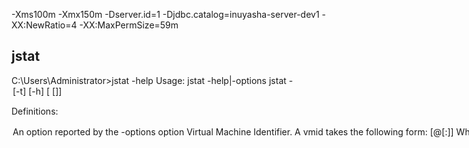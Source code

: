 -Xms100m -Xmx150m -Dserver.id=1 -Djdbc.catalog=inuyasha-server-dev1 -XX:NewRatio=4 -XX:MaxPermSize=59m

## jstat

C:\Users\Administrator>jstat -help
Usage: jstat -help|-options
       jstat -<option> [-t] [-h<lines>] <vmid> [<interval> [<count>]]

Definitions:
  <option>      An option reported by the -options option
  <vmid>        Virtual Machine Identifier. A vmid takes the following form:
                     <lvmid>[@<hostname>[:<port>]]
                Where <lvmid> is the local vm identifier for the target
                Java virtual machine, typically a process id; <hostname> is
                the name of the host running the target Java virtual machine;
                and <port> is the port number for the rmiregistry on the
                target host. See the jvmstat documentation for a more complete
                description of the Virtual Machine Identifier.
  <lines>       Number of samples between header lines.
  <interval>    Sampling interval. The following forms are allowed:
                    <n>["ms"|"s"]
                Where <n> is an integer and the suffix specifies the units as
                milliseconds("ms") or seconds("s"). The default units are "ms".
  <count>       Number of samples to take before terminating.
  -J<flag>      Pass <flag> directly to the runtime system.

C:\Users\Administrator>jstat -options
-class
-compiler
-gc
-gccapacity
-gccause
-gcnew
-gcnewcapacity
-gcold
-gcoldcapacity
-gcpermcapacity
-gcutil
-printcompilation

ImportNew
首页所有文章资讯Web架构基础技术书籍教程Java小组工具资源
成为JavaGC专家（2）—如何监控Java垃圾回收机制
2012/12/28 | 分类： 基础技术, 教程 | 3 条评论 | 标签： GC, JAVAGC专家, JVM
分享到： 98
本文作者： ImportNew - 王晓杰 未经许可，禁止转载！
本文是成为Java GC专家系列文章的第二篇。在第一篇《深入浅出Java垃圾回收机制》中我们学习了不同GC算法的执行过程，GC是如何工作的，什么是新生代和老年代，你应该了解的JDK7中的5种GC类型，以及这5种类型对于应用性能的影响。

在本文中，我将解释JVM到底是如何执行垃圾回收处理的。

什么是GC监控？

垃圾回收收集监控指的是搞清楚JVM如何执行GC的过程，例如，我们可以查明：

1.        何时一个新生代中的对象被移动到老年代时，所花费的时间。

2.       Stop-the-world 何时发生的，持续了多长时间。

GC监控是为了鉴别JVM是否在高效地执行GC，以及是否有必要进行额外的性能调优。基于以上信息，我们可以修改应用程序或者调整GC算法（GC优化）。

如何监控GC

有很多种方法可以监控GC，但其差别仅仅是GC操作通过何种方式展现而已。GC操作是由JVM来完成，而GC监控工具只是将JVM提供的GC信息展现给你，因此，不论你使用何种方式监控GC都将得到相同的结果。所以你也就不必去学习所有的监控GC的方法。但是因为学习每种监控方法不会占用太多时间，了解多一点可以帮助你根据不同的场景选择最为合适的方式。

下面所列的工具以及JVM参数并不适用于所有的HVM供应商。这是因为并没有关于GC信息的强制标准。本文我们将使用HotSpot JVM (Oracle JVM)。因为NHN 一直在使用Oracle (Sun) JVM，所以用它作为示例来解释我们提到的工具和JVM参数更容易些。
首先，GC监控方法根据访问的接口不同，可以分成CUI 和GUI 两大类。CUI GC监控方法使用一个独立的叫做”jstat”的CUI应用，或者在启动JVM的时候选择JVM参数”verbosegc”。
GUI GC监控由一个单独的图形化应用来完成，其中三个最常用的应用是”jconsole”, “jvisualvm” 和 “Visual GC”。
下面我们来详细学习每种方法。

jstat

jstat 是HotSpot JVM提供的一个监控工具。其他监控工具还有jps 和jstatd。有些时候，你可能需要同时使用三种工具来监控你的应用。jstat 不仅提供GC操作的信息，还提供类装载操作的信息以及运行时编译器操作的信息。本文将只涉及jstat能够提供的信息中与监控GC操作信息相关的功能。
jstat 被放置在$JDK_HOME/bin。因此只要java 和 javac能执行，jstat 同样可以执行。
你可以在命令行环境下执行如下语句。

 

1
2
3
4
5
6
7
8
$> jstat –gc  $<vmid$> 1000
 
S0C       S1C       S0U    S1U      EC         EU          OC         OU         PC         PU         YGC     YGCT    FGC      FGCT     GCT
3008.0   3072.0    0.0     1511.1   343360.0   46383.0     699072.0   283690.2   75392.0    41064.3    2540    18.454    4      1.133    19.588
3008.0   3072.0    0.0     1511.1   343360.0   47530.9     699072.0   283690.2   75392.0    41064.3    2540    18.454    4      1.133    19.588
3008.0   3072.0    0.0     1511.1   343360.0   47793.0     699072.0   283690.2   75392.0    41064.3    2540    18.454    4      1.133    19.588
 
$>
在上图的例子中，实际的数据会按照如下列输出：

1
S0C    S1C     S0U     S1U    EC     EU     OC     OU     PC
vmid (虚拟机 ID)，正如其名字描述的，它是虚拟机的ID，Java应用不论运行在本地还是远程的机器都会拥有自己独立的vmid。运行在本地机器上的vmid称之为lvmid (本地vmid)，通常是PID。如果想得到PID的值你可以使用ps命令或者windows任务管理器，但我们推荐使用jps来获取，因为PID和lvmid有时会不一致。jps 通过Java PS实现，jps命令会返回vmids和main方法的信息，正如ps命令展现PIDS和进程名字那样。
首先通过jps命令找到你要监控的Java应用的vmid，并把它作为jstat的参数。当几个WAS实例运行在同一台设备上时，如果你只使用jps命令，将只能看到启动（bootstrap）信息。我们建议在这种情况下使用ps -ef | grep java与jps配合使用。
想要得到GC性能相关的数据需要持续不断地监控，因此在执行jstat时，要规则地输出GC监控的信息。
例如，执行”jstat –gc 1000″ (或 1s)会每隔一秒展示GC监控数据。”jstat –gc 1000 10″会每隔1秒展现一次，且一共10次。

参数名称

描述

gc

输出每个堆区域的当前可用空间以及已用空间（伊甸园，幸存者等等），GC执行的总次数，GC操作累计所花费的时间。

gccapactiy

输出每个堆区域的最小空间限制（ms）/最大空间限制（mx），当前大小，每个区域之上执行GC的次数。（不输出当前已用空间以及GC执行时间）。

gccause

输出-gcutil提供的信息以及最后一次执行GC的发生原因和当前所执行的GC的发生原因

gcnew

输出新生代空间的GC性能数据

gcnewcapacity

输出新生代空间的大小的统计数据。

gcold

输出老年代空间的GC性能数据。

gcoldcapacity

输出老年代空间的大小的统计数据。

gcpermcapacity

输出持久带空间的大小的统计数据。

gcutil

输出每个堆区域使用占比，以及GC执行的总次数和GC操作所花费的事件。

 C:\Users\Administrator>jstat -gc 6088
 S0C    S1C    S0U    S1U      EC       EU        OC         OU       PC     PU    YGC     YGCT    FGC    FGCT     GCT
1024.0 1024.0 224.0   0.0   18432.0  16616.4   81920.0    60724.2   61440.0 60958.6     84    0.388   0      0.000    0.388

C:\Users\Administrator>jstat -gccapacity 6088
 NGCMN    NGCMX     NGC     S0C   S1C       EC      OGCMN      OGCMX       OGC         OC      PGCMN    PGCMX     PGC       PC     YGC    FGC
 20480.0  30720.0  20480.0 1024.0 1024.0  18432.0    81920.0   122880.0    81920.0    81920.0  21504.0  61440.0  61440.0  61440.0     85     0

C:\Users\Administrator>jstat -gccause 6088
  S0     S1     E      O      P     YGC     YGCT    FGC    FGCT     GCT    LGCC                 GCC
  0.00  51.57  11.53  74.29  99.22     85    0.391     0    0.000    0.391 Allocation Failure   No GC

C:\Users\Administrator>jstat -gcnew 6088
 S0C    S1C    S0U    S1U   TT MTT  DSS      EC       EU     YGC     YGCT
1024.0 1024.0    0.0  528.1  1  15 1024.0  18432.0   2475.8     85    0.391

C:\Users\Administrator>jstat -gcnewcapacity 6088
  NGCMN      NGCMX       NGC      S0CMX     S0C     S1CMX     S1C       ECMX        EC      YGC   FGC
   20480.0    30720.0    20480.0  10240.0   1024.0  10240.0   1024.0    29696.0    18432.0    85     0

C:\Users\Administrator>jstat -gcold 6088
   PC       PU        OC          OU       YGC    FGC    FGCT     GCT
 61440.0  60958.6     81920.0     60860.0     85     0    0.000    0.391

C:\Users\Administrator>jstat -gcoldcapacity 6088
   OGCMN       OGCMX        OGC         OC       YGC   FGC    FGCT     GCT
    81920.0    122880.0     81920.0     81920.0    85     0    0.000    0.391

C:\Users\Administrator>jstat -gcpermcapacity 6088
  PGCMN      PGCMX       PGC         PC      YGC   FGC    FGCT     GCT
   21504.0    61440.0    61440.0    61440.0    85     0    0.000    0.391

C:\Users\Administrator>jstat -gcutil 6088
  S0     S1     E      O      P     YGC     YGCT    FGC    FGCT     GCT
 21.88   0.00   6.26  74.84  99.22     86    0.394     0    0.000    0.394

 你可以只关心那些最常用的命令，你会经常用到 -gcutil (或-gccause), -gc and –gccapacity。

·         -gcutil 被用于检查堆间的使用情况，GC执行的次数以及GC操作所花费的时间。

·         -gccapacity以及其他的参数可以用于检查实际分配内存的大小。

[@http://www.importnew.com/3146.html]

如果GC执行时间满足下面所有的条件，就意味着无需进行GC优化了。
Minor GC执行的很快（小于50ms）
Minor GC执行的并不频繁（大概10秒一次）
Full GC执行的很快（小于1s）
Full GC执行的并不频繁（10分钟一次）


打印jvm当前的flags：
C:\Users\Administrator>jcmd GameServer VM.flags
23752:
-XX:+HeapDumpOnOutOfMemoryError -XX:HeapDumpPath=C:\Users\ADMINI~1\AppData\Local\Temp\visualvm.dat\localhost_23752 -XX:InitialHeapSize=266340672 -XX:MaxHeapSize=4263510016 -XX:+UseCompressedOops -XX:-UseLargePagesIndividualAllocation -XX:+UseParallelGC


对以上flags的解释：

-XX:+HeapDumpOnOutOfMemoryError  
-XX:HeapDumpPath=C:\Users\ADMINI~1\AppData\Local\Temp\visualvm.dat\localhost_23752
出现OOME时生成堆dump，并设置堆存储的地址

启动java进程时没有设置任何参数，这些都是默认值
-XX:MaxHeapSize=4263510016 (3.970703125G)
-XX:InitialHeapSize=266340672 (254.0022583007813M)

从Visual GC标签页中可以看出：
MaxHeapSize = eden(1.323G) + Old Gen(2.647G)   = 3.97G ？

*** S0(451M) + s1(451M)到底算不算到MaxHeapSize中呢?

---

* 不设置任何flags的情况：
C:\Users\Administrator>jcmd MiscTests VM.flags
18980:
-XX:InitialHeapSize=266340672 -XX:MaxHeapSize=4263510016 -XX:+UseCompressedOops -XX:-UseLargePagesIndividualAllocation -XX:+UseParallelGC

> gukt:
> -XX:InitialHeapSize=266340672(254M) -XX:MaxHeapSize=4263510016(3.97G)
> Eden(64m) + S0(10.5m) + S1(10.5m) + old(169m) = 254m
> 
> 此时观察：
> Perm Gen (max: 82m, capacity:21m): used:13.12m

* 使用-Xmn256m的情况：
```
C:\Users\Administrator>jcmd MiscTests VM.flags
11592:
-XX:InitialHeapSize=273888048 -XX:MaxHeapSize=4263510016 -XX:MaxNewSize=268435456(gukt:256m) -XX:NewSize=268435456(gukt:256m) -XX:+UseCompressedOops -XX:-UseLargePagesIndividualAllocation -XX:+UseParallelGC
```

> gukt:
> -XX:InitialHeapSize=273888048(261.1999m) -XX:MaxHeapSize=4263510016(3.97G)
> eden(192m)+s0(32m)+s1(32m)+old(5.5m)=261.5m(大致差不多)
> 
> size=18100000

gukt

---

-XX:+HeapDumpOnOutOfMemoryError  
-XX:HeapDumpPath=C:\Users\ADMINI~1\AppData\Local\Temp\visualvm.dat\localhost_23752
出现OOME时生成堆dump，并设置堆存储的地址

---




GC优化归纳了两个目的：

一个是将转移到老年代的对象数量降到最少
另一个是减少Full GC的执行时间

1. 某些比较大的对象会在被创建在伊甸园空间后，直接转移到老年代空间
2. 老年代空间上的GC处理会新生代花费更多的时间,
3. 减少被移到老年代对象的数据可以显著地减少Full GC的频率

减少Full GC执行时间
Full GC的执行时间比Minor GC要长很多

1. 如果你试图通过消减老年代空间来减少Full GC的执行时间，可能会导致OutOfMemoryError 或者 Full GC执行的次数会增加
2. 与之相反，如果你试图通过增加老年代空间来减少Full GC执行次数，执行时间会增加。

年轻代值大，minor GC次数就少

-XX:NewRatio=3
表明young gen / old gen = 1/3 ,也就是说young gen(eden + s0 + s1)占总堆大小的1/4

HotSpot JVM的  NewRatio默认值是2，表明old gen占2/3，young gen占1/3
new gen设置的比较大可以容纳更多的new objects，可以减少比较慢的major GC次数。

To size the Java heap:

Decide the total amount of memory you can afford for the JVM. Accordingly, graph your own performance metric against young generation sizes to find the best setting.

Make plenty of memory available to the young generation. The default is calculated from NewRatio and the -Xmx setting.

Larger eden or younger generation spaces increase the spacing between full GCs. But young space collections could take a proportionally longer time. In general, keep the eden size between one fourth and one third the maximum heap size. The old generation must be larger than the new generation.

-XX:+PrintTenuringDistribution
该
Use the option -XX:+PrintTenuringDistribution to show the threshold and ages of the objects in the new generation. It is useful for observing the lifetime distribution of an application.



【1】https://docs.oracle.com/cd/E19900-01/819-4742/abeik/index.html


-Xms512m -Xmx1G -Xmn256m


---

java.lang.OutOfMemoryError: GC overhead limit exceeded


---
# Hexo on windows
安装Git
https://git-scm.com/downloads

安装node.js
https://nodejs.org/en/download/

检查环境
C:\portable\nodejs>git --version
git version 2.10.2.windows.1

C:\portable\nodejs>node -v
v0.12.5

C:\portable\nodejs>npm -v
2.11.2

安装Hexo

使用淘宝NPM镜像
npm install -g cnpm --registry=https://registry.npm.taobao.org

使用淘宝NPM安装Hexo
$ cnpm install -g hexo-cli

继续输入以下命令
$ cnpm install hexo --save

e:\>hexo -v
hexo-cli: 1.0.2
os: Windows_NT 10.0.10586 win32 x64
http_parser: 2.7.0
node: 6.9.1
v8: 5.1.281.84
uv: 1.9.1
zlib: 1.2.8
ares: 1.10.1-DEV
icu: 57.1
modules: 48
openssl: 1.0.2j

---
MiscTests
-verbosegc -Xmx1G -XX:+PrintTenuringDistribution

public static void main(String[] args) throws InterruptedException {

        Set<Object> set1 = new HashSet<>();

        int n = 10000;
        for (int i = 0; i < n; i++) {
            for (int j = 0; j < 100000; j++) {
                set1.add(new Object());
            }

            System.out.println("size=" + set1.size());

            TimeUnit.MILLISECONDS.sleep(1000);
        }

        System.out.println(set1.size());

        Thread.sleep(10000000);

    }
    
size=100000
[GC
Desired survivor size 11010048 bytes, new threshold 7 (max 15)
 65436K->15794K(249344K), 0.0210672 secs]
size=200000
size=300000


